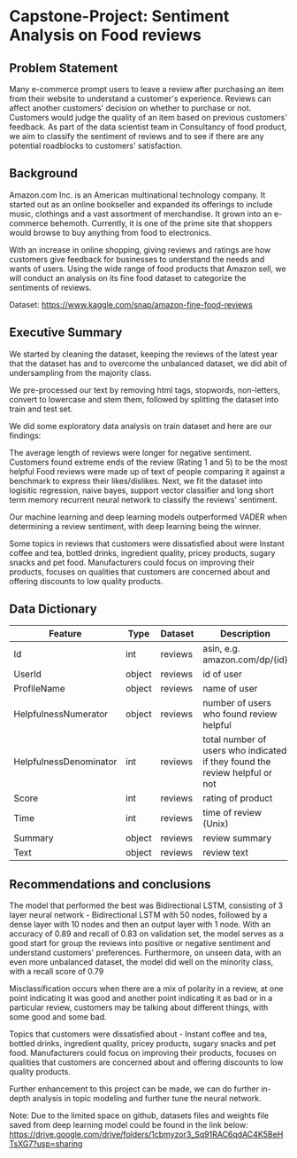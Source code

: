 # Capstone-Project: Sentiment Analysis on Food reviews

## Problem Statement
Many e-commerce prompt users to leave a review after purchasing an item from their website to understand a customer's experience. Reviews can affect another customers' decision on whether to purchase or not. Customers would judge the quality of an item based on previous customers' feedback. As part of the data scientist team in Consultancy of food product, we aim to classify the sentiment of reviews and to see if there are any potential roadblocks to customers' satisfaction.

## Background
Amazon.com Inc. is an American multinational technology company. It started out as an online bookseller and expanded its offerings to include music, clothings and a vast assortment of merchandise. It grown into an e-commerce behemoth. Currently, it is one of the prime site that shoppers would browse to buy anything from food to electronics.

With an increase in online shopping, giving reviews and ratings are how customers give feedback for businesses to understand the needs and wants of users. Using the wide range of food products that Amazon sell, we will conduct an analysis on its fine food dataset to categorize the sentiments of reviews.

Dataset: https://www.kaggle.com/snap/amazon-fine-food-reviews

## Executive Summary
We started by cleaning the dataset, keeping the reviews of the latest year that the dataset has and to overcome the unbalanced dataset, we did abit of undersampling from the majority class.

We pre-processed our text by removing html tags, stopwords, non-letters, convert to lowercase and stem them, followed by splitting the dataset into train and test set.

We did some exploratory data analysis on train dataset and here are our findings:

The average length of reviews were longer for negative sentiment.
Customers found extreme ends of the review (Rating 1 and 5) to be the most helpful
Food reviews were made up of text of people comparing it against a benchmark to express their likes/dislikes.
Next, we fit the dataset into logisitic regression, naive bayes, support vector classifier and long short term memory recurrent neural network to classify the reviews' sentiment.

Our machine learning and deep learning models outperformed VADER when determining a review sentiment, with deep learning being the winner.

Some topics in reviews that customers were dissatisfied about were Instant coffee and tea, bottled drinks, ingredient quality, pricey products, sugary snacks and pet food. Manufacturers could focus on improving their products, focuses on qualities that customers are concerned about and offering discounts to low quality products.

## Data Dictionary
|Feature|Type|Dataset|Description|
|---|---|---|---|
|Id|int|reviews|asin, e.g. amazon.com/dp/(id)| 
|UserId|object|reviews|id of user| 
|ProfileName|object|reviews|name of user| 
|HelpfulnessNumerator|object|reviews|number of users who found review helpful| 
|HelpfulnessDenominator|int|reviews|total number of users who indicated if they found the review helpful or not| 
|Score|int|reviews|rating of product| 
|Time|int|reviews|time of review (Unix)| 
|Summary|object|reviews|review summary| 
|Text|object|reviews|review text|

## Recommendations and conclusions
The model that performed the best was Bidirectional LSTM, consisting of 3 layer neural network - Bidirectional LSTM with 50 nodes, followed by a dense layer with 10 nodes and then an output layer with 1 node. With an accuracy of 0.89 and recall of 0.83 on validation set, the model serves as a good start for group the reviews into positive or negative sentiment and understand customers' preferences. Furthermore, on unseen data, with an even more unbalanced dataset, the model did well on the minority class, with a recall score of 0.79

Misclassification occurs when there are a mix of polarity in a review, at one point indicating it was good and another point indicating it as bad or in a particular review, customers may be talking about different things, with some good and some bad.

Topics that customers were dissatisfied about - Instant coffee and tea, bottled drinks, ingredient quality, pricey products, sugary snacks and pet food. Manufacturers could focus on improving their products, focuses on qualities that customers are concerned about and offering discounts to low quality products.

Further enhancement to this project can be made, we can do further in-depth analysis in topic modeling and further tune the neural network.


Note: Due to the limited space on github, datasets files and weights file saved from deep learning model could be found in the link below:
https://drive.google.com/drive/folders/1cbmyzor3_Sq91RAC6qdAC4K5BeHTsXG7?usp=sharing
